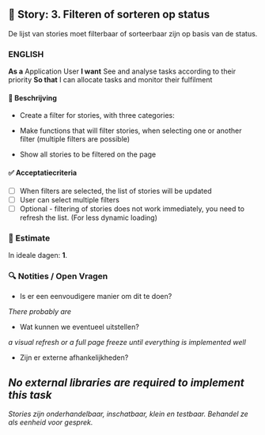 ## 🧩 Story: 3. Filteren of sorteren op status
   De lijst van stories moet filterbaar of sorteerbaar zijn op basis van de status.
   
### ENGLISH

**As a** Application User
**I want** See and analyse tasks according to their priority
**So that** I can allocate tasks and monitor their fulfilment

#### 📝 Beschrijving

- Create a filter for stories, with three categories:

- Make functions that will filter stories, when selecting one or another filter (multiple filters are possible)

- Show all stories to be filtered on the page

#### ✅ Acceptatiecriteria

* [ ] When filters are selected, the list of stories will be updated
* [ ] User can select multiple filters
* [ ] Optional - filtering of stories does not work immediately, you need to refresh the list. (For less dynamic loading)

### 🧮 Estimate
In ideale dagen: **1**.

### 🔍 Notities / Open Vragen

* Is er een eenvoudigere manier om dit te doen?

*There probably are*

* Wat kunnen we eventueel uitstellen?

*a visual refresh or a full page freeze until everything is implemented well* 

* Zijn er externe afhankelijkheden?

*No external libraries are required to implement this task*
---

*Stories zijn onderhandelbaar, inschatbaar, klein en testbaar. Behandel ze als eenheid voor gesprek.*
